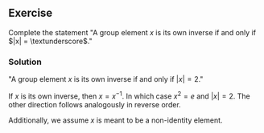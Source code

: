 ## Exercise

Complete the statement "A group element $x$ is its own inverse if and only if $|x| = \textunderscore$."

### Solution

"A group element $x$ is its own inverse if and only if $|x| = 2$."

If $x$ is its own inverse, then $x = x^{-1}$. In which case $x^2 = e$ and $|x|=2$. The other direction follows analogously in reverse order.

Additionally, we assume $x$ is meant to be a non-identity element.
